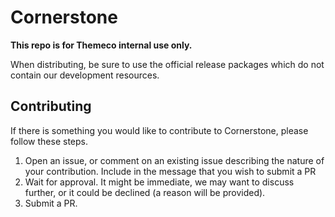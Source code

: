 # Cornerstone

**This repo is for Themeco internal use only.**

When distributing, be sure to use the official release packages which do not contain our development resources.

## Contributing

If there is something you would like to contribute to Cornerstone, please follow these steps.

1. Open an issue, or comment on an existing issue describing the nature of your contribution. Include in the message that you wish to submit a PR
2. Wait for approval. It might be immediate, we may want to discuss further, or it could be declined (a reason will be provided).
3. Submit a PR.